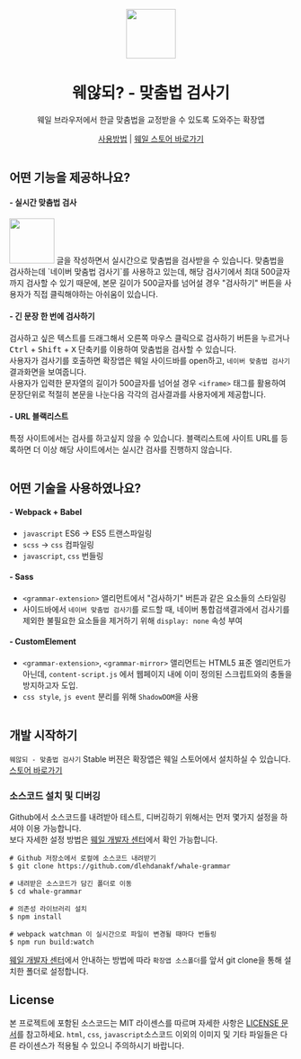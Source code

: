 <p align="center"><img src="https://user-images.githubusercontent.com/12992959/68653789-d28a2900-056f-11ea-9687-c1e7970595e6.png" height="88" /></p>
<h1 align="center">웨않되? - 맞춤법 검사기</h1>
<p align="center">웨일 브라우저에서 한글 맞춤법을 교정받을 수 있도록 도와주는 확장앱</p>
<p align="center"><a href="https://www.notion.so/whalegrammar/3eb3c29fb8e54bb1bc62a370f676a8d3">사용방법</a> | <a href="https://store.whale.naver.com/detail/gmfkgfndfdfgbghjmmcpakibpbjpbfok">웨일 스토어 바로가기</a></p>

<img />

## 어떤 기능을 제공하나요?
#### - 실시간 맞춤법 검사
<img src="https://user-images.githubusercontent.com/12992959/68655038-a2905500-0572-11ea-9147-99bf075778de.gif" height="80" />
글을 작성하면서 실시간으로 맞춤법을 검사받을 수 있습니다. 맞춤법을 검사하는데 `네이버 맞춤법 검사기`를 사용하고 있는데, 해당 검사기에서 최대 500글자까지 검사할 수 있기 때문에, 본문 길이가 500글자를 넘어설 경우 "검사하기" 버튼을 사용자가 직접 클릭해야하는 아쉬움이 있습니다.

#### - 긴 문장 한 번에 검사하기
검사하고 싶은 텍스트를 드래그해서 오른쪽 마우스 클릭으로 검사하기 버튼을 누르거나 <kbd>Ctrl</kbd> + <kbd>Shift</kbd> + <kbd>X</kbd> 단축키를 이용하여 맞춤법을 검사할 수 있습니다.  
사용자가 검사기를 호출하면 확장앱은 웨일 사이드바를 open하고, `네이버 맞춤법 검사기` 결과화면을 보여줍니다.  
사용자가 입력한 문자열의 길이가 500글자를 넘어설 경우 `<iframe>` 태그를 활용하여 문장단위로 적절히 본문을 나눈다음 각각의 검사결과를 사용자에게 제공합니다.

#### - URL 블랙리스트
특정 사이트에서는 검사를 하고싶지 않을 수 있습니다. 블랙리스트에 사이트 URL를 등록하면 더 이상 해당 사이트에서는 실시간 검사를 진행하지 않습니다.

<img />

## 어떤 기술을 사용하였나요?
#### - Webpack + Babel
- `javascript` ES6 → ES5 트랜스파일링
- `scss` → `css` 컴파일링
- `javascript`, `css` 번들링

#### - Sass
- `<grammar-extension>` 앨리먼트에서 "검사하기" 버튼과 같은 요소들의 스타일링
- 사이드바에서 `네이버 맞춤법 검사기`를 로드할 때, 네이버 통합검색결과에서 검사기를 제외한 불필요한 요소들을 제거하기 위해 `display: none` 속성 부여

#### - CustomElement
- `<grammar-extension>`, `<grammar-mirror>` 앨리먼트는 HTML5 표준 엘리먼트가 아닌데, `content-script.js` 에서 웹페이지 내에 이미 정의된 스크립트와의 충돌을 방지하고자 도입.
- `css style`, `js event` 분리를 위해 `ShadowDOM`을 사용

<img />

## 개발 시작하기
`웨않되 - 맞춤법 검사기` Stable 버젼은 확장앱은 웨일 스토어에서 설치하실 수 있습니다. [스토어 바로가기](https://store.whale.naver.com/detail/gmfkgfndfdfgbghjmmcpakibpbjpbfok)

### 소스코드 설치 및 디버깅
Github에서 소스코드를 내려받아 테스트, 디버깅하기 위해서는 먼저 몇가지 설정을 하셔야 이용 가능합니다.  
보다 자세한 설정 방법은 [웨일 개발자 센터](https://developers.whale.naver.com/tutorials/debugging/)에서 확인 가능합니다.

```
# Github 저장소에서 로컬에 소스코드 내려받기
$ git clone https://github.com/dlehdanakf/whale-grammar

# 내려받은 소스코드가 담긴 폴더로 이동
$ cd whale-grammar

# 의존성 라이브러리 설치
$ npm install

# webpack watchman 이 실시간으로 파일이 변경될 때마다 번들링
$ npm run build:watch
```

[웨일 개발자 센터](https://developers.whale.naver.com/tutorials/debugging/)에서 안내하는 방법에 따라 `확장앱 소스폴더`를 앞서 git clone을 통해 설치한 폴더로 설정합니다.

## License
본 프로젝트에 포함된 소스코드는 MIT 라이센스를 따르며 자세한 사항은 [LICENSE 문서](./LICENSE)를 참고하세요.
`html`, `css`, `javascript`소스코드 이외의 이미지 및 기타 파일들은 다른 라이센스가 적용될 수 있으니 주의하시기 바랍니다.
